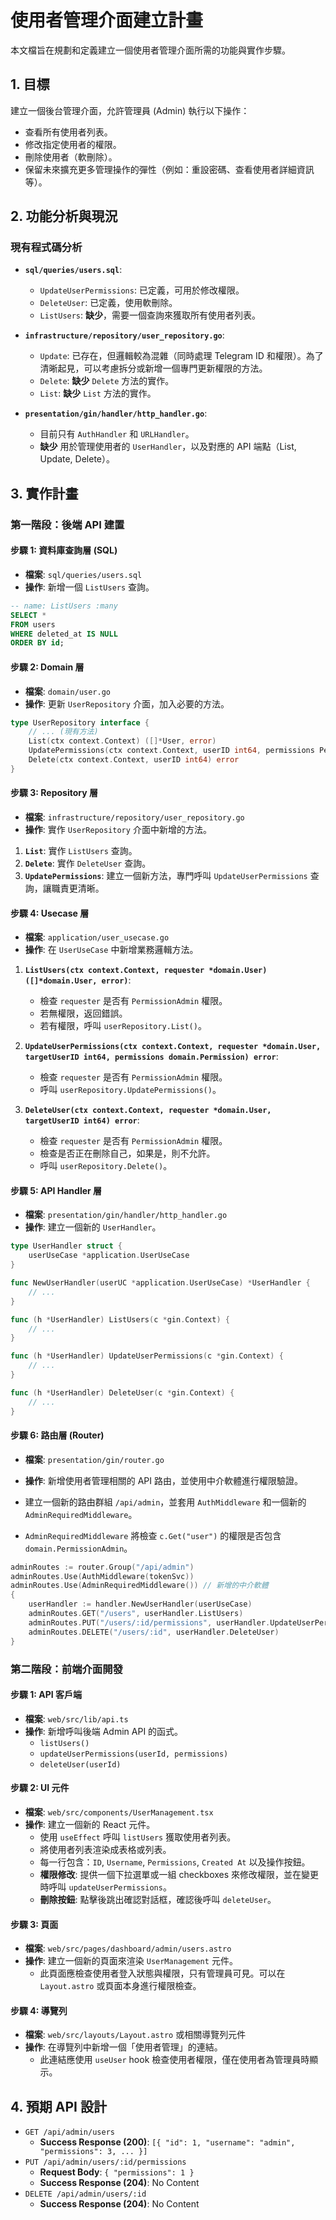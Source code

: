 # 使用者管理介面建立計畫

本文檔旨在規劃和定義建立一個使用者管理介面所需的功能與實作步驟。

## 1. 目標

建立一個後台管理介面，允許管理員 (Admin) 執行以下操作：

- 查看所有使用者列表。
- 修改指定使用者的權限。
- 刪除使用者（軟刪除）。
- 保留未來擴充更多管理操作的彈性（例如：重設密碼、查看使用者詳細資訊等）。

## 2. 功能分析與現況

### 現有程式碼分析

- **`sql/queries/users.sql`**:

    - `UpdateUserPermissions`: 已定義，可用於修改權限。
    - `DeleteUser`: 已定義，使用軟刪除。
    - `ListUsers`: **缺少**，需要一個查詢來獲取所有使用者列表。

- **`infrastructure/repository/user_repository.go`**:

    - `Update`: 已存在，但邏輯較為混雜（同時處理 Telegram ID 和權限）。為了清晰起見，可以考慮拆分或新增一個專門更新權限的方法。
    - `Delete`: **缺少** `Delete` 方法的實作。
    - `List`: **缺少** `List` 方法的實作。

- **`presentation/gin/handler/http_handler.go`**:
    - 目前只有 `AuthHandler` 和 `URLHandler`。
    - **缺少** 用於管理使用者的 `UserHandler`，以及對應的 API 端點（List, Update, Delete）。

## 3. 實作計畫

### 第一階段：後端 API 建置

#### 步驟 1: 資料庫查詢層 (SQL)

- **檔案**: `sql/queries/users.sql`
- **操作**: 新增一個 `ListUsers` 查詢。

```sql
-- name: ListUsers :many
SELECT *
FROM users
WHERE deleted_at IS NULL
ORDER BY id;
```

#### 步驟 2: Domain 層

- **檔案**: `domain/user.go`
- **操作**: 更新 `UserRepository` 介面，加入必要的方法。

```go
type UserRepository interface {
    // ... (現有方法)
    List(ctx context.Context) ([]*User, error)
    UpdatePermissions(ctx context.Context, userID int64, permissions Permission) error
    Delete(ctx context.Context, userID int64) error
}
```

#### 步驟 3: Repository 層

- **檔案**: `infrastructure/repository/user_repository.go`
- **操作**: 實作 `UserRepository` 介面中新增的方法。

1.  **`List`**: 實作 `ListUsers` 查詢。
2.  **`Delete`**: 實作 `DeleteUser` 查詢。
3.  **`UpdatePermissions`**: 建立一個新方法，專門呼叫 `UpdateUserPermissions` 查詢，讓職責更清晰。

#### 步驟 4: Usecase 層

- **檔案**: `application/user_usecase.go`
- **操作**: 在 `UserUseCase` 中新增業務邏輯方法。

1.  **`ListUsers(ctx context.Context, requester *domain.User) ([]*domain.User, error)`**:

    - 檢查 `requester` 是否有 `PermissionAdmin` 權限。
    - 若無權限，返回錯誤。
    - 若有權限，呼叫 `userRepository.List()`。

2.  **`UpdateUserPermissions(ctx context.Context, requester *domain.User, targetUserID int64, permissions domain.Permission) error`**:

    - 檢查 `requester` 是否有 `PermissionAdmin` 權限。
    - 呼叫 `userRepository.UpdatePermissions()`。

3.  **`DeleteUser(ctx context.Context, requester *domain.User, targetUserID int64) error`**:
    - 檢查 `requester` 是否有 `PermissionAdmin` 權限。
    - 檢查是否正在刪除自己，如果是，則不允許。
    - 呼叫 `userRepository.Delete()`。

#### 步驟 5: API Handler 層

- **檔案**: `presentation/gin/handler/http_handler.go`
- **操作**: 建立一個新的 `UserHandler`。

```go
type UserHandler struct {
    userUseCase *application.UserUseCase
}

func NewUserHandler(userUC *application.UserUseCase) *UserHandler {
    // ...
}

func (h *UserHandler) ListUsers(c *gin.Context) {
    // ...
}

func (h *UserHandler) UpdateUserPermissions(c *gin.Context) {
    // ...
}

func (h *UserHandler) DeleteUser(c *gin.Context) {
    // ...
}
```

#### 步驟 6: 路由層 (Router)

- **檔案**: `presentation/gin/router.go`
- **操作**: 新增使用者管理相關的 API 路由，並使用中介軟體進行權限驗證。

- 建立一個新的路由群組 `/api/admin`，並套用 `AuthMiddleware` 和一個新的 `AdminRequiredMiddleware`。
- `AdminRequiredMiddleware` 將檢查 `c.Get("user")` 的權限是否包含 `domain.PermissionAdmin`。

```go
adminRoutes := router.Group("/api/admin")
adminRoutes.Use(AuthMiddleware(tokenSvc))
adminRoutes.Use(AdminRequiredMiddleware()) // 新增的中介軟體
{
    userHandler := handler.NewUserHandler(userUseCase)
    adminRoutes.GET("/users", userHandler.ListUsers)
    adminRoutes.PUT("/users/:id/permissions", userHandler.UpdateUserPermissions)
    adminRoutes.DELETE("/users/:id", userHandler.DeleteUser)
}
```

### 第二階段：前端介面開發

#### 步驟 1: API 客戶端

- **檔案**: `web/src/lib/api.ts`
- **操作**: 新增呼叫後端 Admin API 的函式。
    - `listUsers()`
    - `updateUserPermissions(userId, permissions)`
    - `deleteUser(userId)`

#### 步驟 2: UI 元件

- **檔案**: `web/src/components/UserManagement.tsx`
- **操作**: 建立一個新的 React 元件。
    - 使用 `useEffect` 呼叫 `listUsers` 獲取使用者列表。
    - 將使用者列表渲染成表格或列表。
    - 每一行包含：`ID`, `Username`, `Permissions`, `Created At` 以及操作按鈕。
    - **權限修改**: 提供一個下拉選單或一組 checkboxes 來修改權限，並在變更時呼叫 `updateUserPermissions`。
    - **刪除按鈕**: 點擊後跳出確認對話框，確認後呼叫 `deleteUser`。

#### 步驟 3: 頁面

- **檔案**: `web/src/pages/dashboard/admin/users.astro`
- **操作**: 建立一個新的頁面來渲染 `UserManagement` 元件。
    - 此頁面應檢查使用者登入狀態與權限，只有管理員可見。可以在 `Layout.astro` 或頁面本身進行權限檢查。

#### 步驟 4: 導覽列

- **檔案**: `web/src/layouts/Layout.astro` 或相關導覽列元件
- **操作**: 在導覽列中新增一個「使用者管理」的連結。
    - 此連結應使用 `useUser` hook 檢查使用者權限，僅在使用者為管理員時顯示。

## 4. 預期 API 設計

- `GET /api/admin/users`
    - **Success Response (200)**: `[{ "id": 1, "username": "admin", "permissions": 3, ... }]`
- `PUT /api/admin/users/:id/permissions`
    - **Request Body**: `{ "permissions": 1 }`
    - **Success Response (204)**: No Content
- `DELETE /api/admin/users/:id`
    - **Success Response (204)**: No Content
